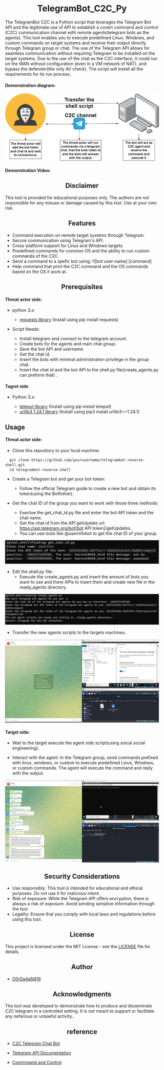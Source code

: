 <h1 align="center">TelegramBot_C2C_Py</h1>
The TelegramBot C2C is a Python script that leverages the Telegram Bot API and the legitimate use of API to establish a covert command and control (C2C) communication channel with remote agents(telegram bots as the agents). This tool enables you to execute predefined Linux, Windows, and custom commands on target systems and receive their output directly through Telegram group or chat. The use of the Telegram API allows for seamless communication without requiring Telegram to be installed on the target systems. Due to the use of the chat as the C2C interface, it could run on the WAN without configuration (even in a VM network of NAT), and bypass the defender(the only AV check). The script will install all the requirements for its run process.

<h4>Demonstration diagram:</h4>

![Digram of C2C telegram bot](pics/c2c_digram.jpg)

<h4>Demonstration Video:</h4>



<h2 align="center">Disclaimer</h2>
This tool is provided for educational purposes only. The authors are not responsible for any misuse or damage caused by this tool. Use at your own risk.

<h2 align="center">Features</h2>

- Command execution on remote target systems through Telegram.
- Secure communication using Telegram's API.
- Cross-platform support for Linux and Windows targets.
- Predefined commands for common OS and the ability to run custom commands of the C2C.
- Send a command to a spefic bot using: !![bot user-name] [command]
- Help command that print the C2C command and the OS commands based on the OS it work at.

<h2 align="center">Prerequisites</h2>

<h4>Threat actor side:</h4>

- python 3.x:
  - [requests library](https://requests.readthedocs.io/en/latest/) (Install using pip install requests)
 
- Script Needs:
  - Install telegram and connect to the telegram account.
  - Create bots for the agents and main chat group.
  - Save the bot API and username.
  - Get the chat id.
  - Insert the bots with minimal administration privilege in the group chat.
  - Insert the chat id and the bot API to the shell.py file(create_agents.py can preform that) .

<h4>Tagret side</h4>

- Python 3.x:

  - [telepot library](https://telepot.readthedocs.io/en/latest/#send-a-message) (Install using pip install telepot)
  - [urllib3 1.24.1 library](https://urllib3.readthedocs.io/en/stable/) (Install using pip3 install urllib3==1.24.1)

<h2>Usage</h2>

<h4>Threat actor side:</h4>

- Clone this repository to your local machine:

```
  git clone https://github.com/yourusername/telegrambot-reverse-shell.git
  cd telegrambot-reverse-shell
```

- Create a Telegram bot and get your bot token:
  - Follow the official Telegram guide to create a new bot and obtain its token(using the Botfother).
  
- Get the chat ID of the group you want to work with those three methods:
  - Exectue the get_chat_id.py file and enter the bot API token and the chat name.
  - Get the chat id from the API getUpdate url: https://api.telegram.org/bot[bot API token]/getUpdates.
  - You can use tools like @userinfobot to get the chat ID of your group.

![Show the use of get_chat_id.py](pics/get_chat_id_b.png)
    
- Edit the shell.py file:
  - Execute the create_agents.py and insert the amount of bots you want to use and there APIs to insert them and create new file in the ready_agents directory.

![Show the use of create_agents.py](pics/create_agents.png)

- Transfer the new agents scripts to the targets machines.

![Transfer the scripts](pics/transfer_the_bots.jpg)

<h4>Target side:</h4>

- Wait to the target execute the agent side script(using soical social engineering).

- Interact with the agent:
In the Telegram group, send commands prefixed with linux, windows, or custom to execute predefined Linux, Windows, or custom commands. The agent will execute the command and reply with the output.

![Show the C2C interfaec](pics/C2C.jpg)

<h2 align="center">Security Considerations</h2>

- Use responsibly: This tool is intended for educational and ethical purposes. Do not use it for malicious intent.
- Risk of exposure: While the Telegram API offers encryption, there is always a risk of exposure. Avoid sending sensitive information through the tool.
- Legality: Ensure that you comply with local laws and regulations before using this tool.

<h2 align="center">License</h2>

This project is licensed under the MIT License - see the [LICENSE](LICENSE) file for details.

<h2 align="center">Author</h2>

- [D0rDa4aN919](https://github.com/D0rDa4aN919)

<h2 align="center">Acknowledgments</h2>
The tool was developed to demonstrate how to produce and disseminate C2C telegram in a controlled setting. It is not meant to support or facilitate any nefarious or unlawful activity..

<h2 align="center">reference</h2>

- [C2C Telegram Chat Bot]()

- [Telegram API Documentation](https://core.telegram.org/)

- [Commmand and Control]()
